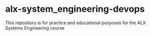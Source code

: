 # alx-system_engineering-devops
This repository is for practice and educational purposes for the ALX Systems Engineering course
